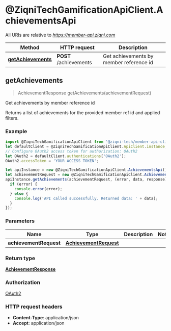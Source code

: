 # @ZiqniTechGamificationApiClient.AchievementsApi

All URIs are relative to *https://member-api.ziqni.com*

Method | HTTP request | Description
------------- | ------------- | -------------
[**getAchievements**](AchievementsApi.md#getAchievements) | **POST** /achievements | Get achievements by member reference id



## getAchievements

> AchievementResponse getAchievements(achievementRequest)

Get achievements by member reference id

Returns a list of achievements for the provided member ref id and applied filters.

### Example

```javascript
import @ZiqniTechGamificationApiClient from '@ziqni-tech/member-api-client';
let defaultClient = @ZiqniTechGamificationApiClient.ApiClient.instance;
// Configure OAuth2 access token for authorization: OAuth2
let OAuth2 = defaultClient.authentications['OAuth2'];
OAuth2.accessToken = 'YOUR ACCESS TOKEN';

let apiInstance = new @ZiqniTechGamificationApiClient.AchievementsApi();
let achievementRequest = new @ZiqniTechGamificationApiClient.AchievementRequest(); // AchievementRequest | 
apiInstance.getAchievements(achievementRequest, (error, data, response) => {
  if (error) {
    console.error(error);
  } else {
    console.log('API called successfully. Returned data: ' + data);
  }
});
```

### Parameters


Name | Type | Description  | Notes
------------- | ------------- | ------------- | -------------
 **achievementRequest** | [**AchievementRequest**](AchievementRequest.md)|  | 

### Return type

[**AchievementResponse**](AchievementResponse.md)

### Authorization

[OAuth2](../README.md#OAuth2)

### HTTP request headers

- **Content-Type**: application/json
- **Accept**: application/json

